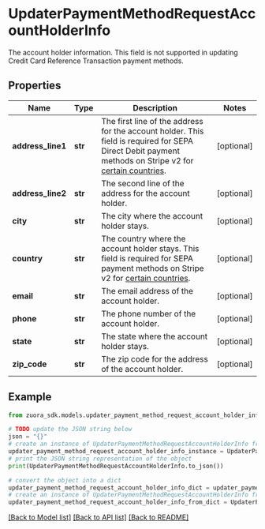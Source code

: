 # UpdaterPaymentMethodRequestAccountHolderInfo

The account holder information. This field is not supported in updating Credit Card Reference Transaction payment methods. 

## Properties

Name | Type | Description | Notes
------------ | ------------- | ------------- | -------------
**address_line1** | **str** | The first line of the address for the account holder.  This field is required for SEPA Direct Debit payment methods on Stripe v2 for [certain countries](https://stripe.com/docs/payments/sepa-debit/set-up-payment?platform&#x3D;web#web-submit-payment-method).  | [optional] 
**address_line2** | **str** | The second line of the address for the account holder.   | [optional] 
**city** | **str** | The city where the account holder stays.  | [optional] 
**country** | **str** | The country where the account holder stays.  This field is required for SEPA payment methods on Stripe v2 for [certain countries](https://stripe.com/docs/payments/sepa-debit/set-up-payment?platform&#x3D;web#web-submit-payment-method).  | [optional] 
**email** | **str** | The email address of the account holder.  | [optional] 
**phone** | **str** | The phone number of the account holder.  | [optional] 
**state** | **str** | The state where the account holder stays.  | [optional] 
**zip_code** | **str** | The zip code for the address of the account holder.  | [optional] 

## Example

```python
from zuora_sdk.models.updater_payment_method_request_account_holder_info import UpdaterPaymentMethodRequestAccountHolderInfo

# TODO update the JSON string below
json = "{}"
# create an instance of UpdaterPaymentMethodRequestAccountHolderInfo from a JSON string
updater_payment_method_request_account_holder_info_instance = UpdaterPaymentMethodRequestAccountHolderInfo.from_json(json)
# print the JSON string representation of the object
print(UpdaterPaymentMethodRequestAccountHolderInfo.to_json())

# convert the object into a dict
updater_payment_method_request_account_holder_info_dict = updater_payment_method_request_account_holder_info_instance.to_dict()
# create an instance of UpdaterPaymentMethodRequestAccountHolderInfo from a dict
updater_payment_method_request_account_holder_info_from_dict = UpdaterPaymentMethodRequestAccountHolderInfo.from_dict(updater_payment_method_request_account_holder_info_dict)
```
[[Back to Model list]](../README.md#documentation-for-models) [[Back to API list]](../README.md#documentation-for-api-endpoints) [[Back to README]](../README.md)


